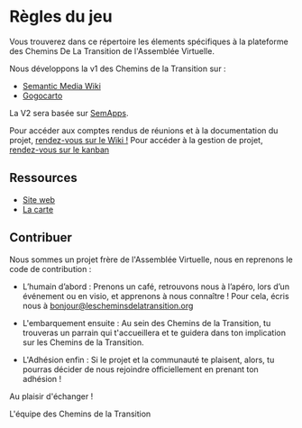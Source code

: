 # Règles du jeu
Vous trouverez dans ce répertoire les élements spécifiques à la plateforme des Chemins De La Transition de l'Assemblée Virtuelle.

Nous développons la v1 des Chemins de la Transition sur : 
* [Semantic Media Wiki](https://www.semantic-mediawiki.org/wiki/Semantic_MediaWiki)
* [Gogocarto](gogocarto.fr/)

La V2 sera basée sur [SemApps](https://semapps.org/). 

Pour accéder aux comptes rendus de réunions et à la documentation du projet, [rendez-vous sur le Wiki !](https://github.com/chemins-de-la-transition/plateforme/wiki)
Pour accéder à la gestion de projet, [rendez-vous sur le kanban](https://github.com/chemins-de-la-transition/plateforme/projects/1)


## Ressources
* [Site web](http://lescheminsdelatransition.org/)
* [La carte](https://lescheminsdelatransition.gogocarto.fr/)

## Contribuer

Nous sommes un projet frère de l'Assemblée Virtuelle, nous en reprenons le code de contribution :

* L’humain d’abord :
Prenons un café, retrouvons nous à l’apéro, lors d’un événement ou en visio, et apprenons à nous connaître !
Pour cela, écris nous à bonjour@lescheminsdelatransition.org

* L'embarquement ensuite :
Au sein des Chemins de la Transition, tu trouveras un parrain qui t'accueillera et te guidera dans ton implication sur les Chemins de la Transition. 

* L'Adhésion enfin : 
Si le projet et la communauté te plaisent, alors, tu pourras décider de nous rejoindre officiellement en prenant ton adhésion !

Au plaisir d'échanger ! 

L'équipe des Chemins de la Transition
